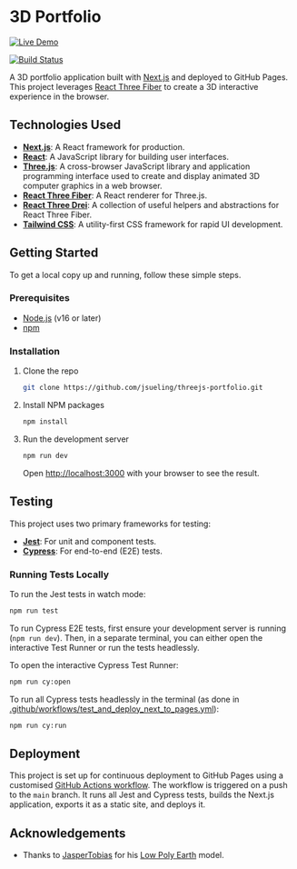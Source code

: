 # 3D Portfolio

[![Live Demo](https://img.shields.io/badge/Live_Demo-blue?style=for-the-badge&logo=data:image/svg+xml;base64,PHN2ZyB4bWxucz0iaHR0cDovL3d3dy53My5vcmcvMjAwMC9zdmciIHZpZXdCb3g9IjAgMCAyNCAyNCIgZmlsbD0iI2ZmZiI+PHBhdGggZD0iTTEyIDJMMC41IDEybDIuMTggMi4xOEwxMiA0LjU0bDkuMzIgOS42NEwyMy41IDEyIDEyIDJ6bTAgOWwtOC41IDguNzVWMTlIMjAuNVYxOS43NUwxMiAxMXoiLz48L3N2Zz4=)](https://jsueling.github.io/threejs-portfolio)

[![Build Status](https://github.com/jsueling/threejs-portfolio/actions/workflows/test_and_deploy_next_to_pages.yml/badge.svg)](https://github.com/jsueling/threejs-portfolio/actions/workflows/test_and_deploy_next_to_pages.yml)

A 3D portfolio application built with [Next.js](https://nextjs.org/) and deployed to GitHub Pages. This project leverages [React Three Fiber](https://docs.pmnd.rs/react-three-fiber/getting-started/introduction) to create a 3D interactive experience in the browser.

## Technologies Used

- **[Next.js](https://nextjs.org/)**: A React framework for production.
- **[React](https://reactjs.org/)**: A JavaScript library for building user interfaces.
- **[Three.js](https://threejs.org/)**: A cross-browser JavaScript library and application programming interface used to create and display animated 3D computer graphics in a web browser.
- **[React Three Fiber](https://docs.pmnd.rs/react-three-fiber/getting-started/introduction)**: A React renderer for Three.js.
- **[React Three Drei](https://github.com/pmndrs/drei)**: A collection of useful helpers and abstractions for React Three Fiber.
- **[Tailwind CSS](https://tailwindcss.com/)**: A utility-first CSS framework for rapid UI development.

## Getting Started

To get a local copy up and running, follow these simple steps.

### Prerequisites

- [Node.js](https://nodejs.org/en/) (v16 or later)
- [npm](https://www.npmjs.com/)

### Installation

1.  Clone the repo
    ```sh
    git clone https://github.com/jsueling/threejs-portfolio.git
    ```
2.  Install NPM packages
    ```sh
    npm install
    ```
3.  Run the development server
    ```sh
    npm run dev
    ```
    Open [http://localhost:3000](http://localhost:3000) with your browser to see the result.

## Testing

This project uses two primary frameworks for testing:

- **[Jest](https://jestjs.io/)**: For unit and component tests.
- **[Cypress](https://www.cypress.io/)**: For end-to-end (E2E) tests.

### Running Tests Locally

To run the Jest tests in watch mode:
```sh
npm run test
```

To run Cypress E2E tests, first ensure your development server is running (`npm run dev`). Then, in a separate terminal, you can either open the interactive Test Runner or run the tests headlessly.

To open the interactive Cypress Test Runner:
```sh
npm run cy:open
```

To run all Cypress tests headlessly in the terminal (as done in [.github/workflows/test_and_deploy_next_to_pages.yml](.github/workflows/test_and_deploy_next_to_pages.yml)):
```sh
npm run cy:run
```

## Deployment

This project is set up for continuous deployment to GitHub Pages using a customised [GitHub Actions workflow](.github/workflows/test_and_deploy_next_to_pages.yml). The workflow is triggered on a push to the `main` branch. It runs all Jest and Cypress tests, builds the Next.js application, exports it as a static site, and deploys it.

## Acknowledgements

- Thanks to [JasperTobias](https://sketchfab.com/JasperTobias) for his [Low Poly Earth](https://skfb.ly/6TAUn) model.
